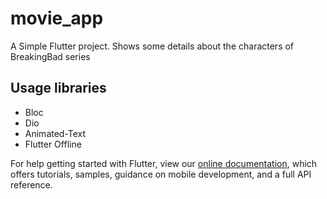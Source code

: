 # movie_app

A Simple Flutter project. 
Shows some details about the characters of BreakingBad series

## Usage libraries  
- Bloc
- Dio
- Animated-Text
- Flutter Offline


For help getting started with Flutter, view our
[online documentation](https://flutter.dev/docs), which offers tutorials,
samples, guidance on mobile development, and a full API reference.

